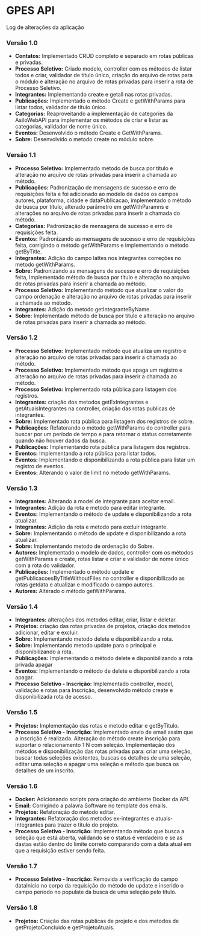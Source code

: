 # GPES API

Log de alterações da aplicação

### Versão 1.0
* **Contatos:** Implementado CRUD completo e separado em rotas públicas e privadas.
* **Processo Seletivo:** Criado modelo, controller com os métodos de listar todos e criar, validador de título único, criação do arquivo de rotas para o módulo e alteração no arquivo de rotas privadas para inserir a rota de Processo Seletivo.
* **Integrantes:** Implementando create e getall nas rotas privadas.
* **Publicações:** Implementado o método Create e getWithParams para listar todos, validador de título único.
* **Categorias:** Reaproveitando a implementação de categories da AsiloWebAPI para implementar os métodos de criar e listar as categorias, validador de nome único.
* **Eventos:** Desenvolvido o método Create e GetWithParams.
* **Sobre:** Desenvolvido o metodo create no módulo sobre.

### Versão 1.1
* **Processo Seletivo:** Implementado método de busca por título e alteração no arquivo de rotas privadas para inserir a chamada ao método.
* **Publicações:** Padronização de mensagens de sucesso e erro de requisições feita e foi adicionado ao modelo de dados os campos autores, plataforma, cidade e dataPublicacao, implementado o método de busca por título, alterado parâmetro em getWithParamns e alterações no arquivo de rotas privadas para inserir a chamada do método.
* **Categorias:** Padronização de mensagens de sucesso e erro de requisições feita.
* **Eventos:** Padronizando as mensagens de sucesso e erro de requisições feita, corrigindo o método getWithParams e implementando o método getByTitle.
* **Integrantes:** Adição do campo lattes nos integrantes correções no metodo getWithParams.
* **Sobre:** Padronizando as mensagens de sucesso e erro de requisições feita, Implementado método de busca por título e alteração no arquivo de rotas privadas para inserir a chamada ao método.
* **Processo Seletivo:** Implementando método que atualizar o valor do campo ordenação e alteração no arquivo de rotas privadas para inserir a chamada ao método.
* **Integrantes:** Adição do metodo getIntegranteByName.
* **Sobre:** Implementado método de busca por título e alteração no arquivo de rotas privadas para inserir a chamada ao método.

### Versão 1.2
* **Processo Seletivo:** Implementado método que atualiza um registro e alteração no arquivo de rotas privadas para inserir a chamada ao método.
* **Processo Seletivo:** Implementado método que apaga um registro e alteração no arquivo de rotas privadas para inserir a chamada ao método.
* **Processo Seletivo:** Implementado rota pública para listagem dos registros.
* **Integrantes:** criação dos metodos getExIntegrantes e getAtuaisIntegrantes na controller, criação das rotas publicas de integrantes.
* **Sobre:** Implementado rota pública para listagem dos registros de sobre.
* **Publicações:** Refatorando o método getWithParams do controller para buscar por um período de tempo e para retornar o status corretamente quando não houver dados da busca.
* **Publicações:** Implementando rota pública para listagem dos registros.
* **Eventos:** Implementando a rota pública para listar todos.
* **Eventos:** Implementando e disponibilizando a rota pública para listar um registro de eventos.
* **Eventos:** Alterando o valor de limit no método getWithParams.

### Versão 1.3
* **Integrantes:** Alterando a model de integrante para aceitar email.
* **Integrantes:** Adição da rota e metodo para editar integrante.
* **Eventos:** Implementando o método de update e disponibilizando a rota atualizar.
* **Integrantes:** Adição da rota e metodo para excluir integrante.
* **Sobre:** Implementando o método de update e disponibilizando a rota atualizar.
* **Sobre:** Implementando metodo de ordenação do Sobre.
* **Autores:** Implementado o modelo de dados, controller com os métodos getWithParams e create, rotas listar e criar e validador de nome único com a rota do validador.
* **Publicações:** Implementado o método update e getPublicacoesByTitleWithoutFiles no controller e disponibilizado as rotas getdata e atualizar e modificado o campo autores.
* **Autores:** Alterado o método getWithParams.

### Versão 1.4
* **Integrantes:** alterações dos metodos editar, criar, listar e deletar.
* **Projetos:** criação das rotas privadas de projetos, criação dos metodos adicionar, editar e excluir.
* **Sobre:** Implementando metodo delete e disponibilizando a rota.
* **Sobre:** Implementando metodo update para o principal e disponibilizando a rota.
* **Publicações:** Implementando o método delete e disponibilizando a rota privada apagar
* **Eventos:** Implementando o método de delete e disponibilizando a rota apagar.
* **Processo Seletivo - Inscrição:** Implementado controller, model, validação e rotas para Inscrição, desenvolvido método create e disponibilizada rota de acesso.

### Versão 1.5
* **Projetos:** Implementação das rotas e metodo editar e getByTitulo.
* **Processo Seletivo - Inscrição:** Implementado envio de email assim que a inscrição é realizada. Alteração do método create inscrição para suportar o relacionamento 1:N com seleção. Implementação dos métodos e disponibilização das rotas privadas para: criar uma seleção, buscar todas seleções existentes, buscas os detalhes de uma seleção, editar uma seleção e apagar uma seleção e método que busca os detalhes de um inscrito.

### Versão 1.6
* **Docker:** Adicionando scripts para criação do ambiente Docker da API.
* **Email:** Corrigindo a palavra Software no template dos emails.
* **Projetos:** Refatoração do metodo editar.
* **Integrantes:** Refatoração dos metodos ex-integrantes e atuais-integrantes para trazer o titulo do projeto.
* **Processo Seletivo - Inscrição:** Implementando método que busca a seleção que está aberta, validando se o status é verdadeiro e se as dastas estão dentro do limite correto comparando com a data atual em que a requisição estiver sendo feita.

### Versão 1.7
* **Processo Seletivo - Inscrição:** Removida a verificação do campo dataInicio no corpo da requisição do método de update e inserido o campo período no populate da busca de uma seleção pelo título.

### Versão 1.8
* **Projetos:** Criação das rotas publicas de projeto e dos metodos de getProjetoConcluido e getProjetoAtuais.
